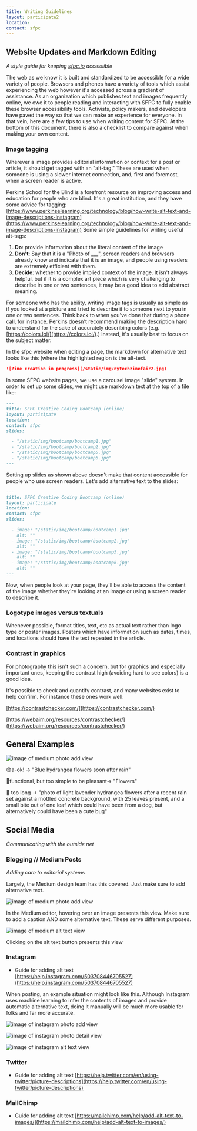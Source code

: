 ```yaml
---
title: Writing Guidelines 
layout: participate2
location:
contact: sfpc
---
```


## Website Updates and Markdown Editing

*A style guide for keeping  [sfpc.io](https://sfpc.io/) accessible*

The web as we know it is built and standardized to be accessible for a wide variety of people. Browsers and phones have a variety of tools which assist experiencing the web however it's accessed across a gradient of assistance. As an organization which publishes text and images frequently online, we owe it to people reading and interacting with SFPC to fully enable these browser accessibility tools. Activists, policy makers, and developers have paved the way so that we can make an experience for everyone. In that vein, here are a few tips to use when writing content for SFPC. At the bottom of this document, there is also a checklist to compare against when making your own content.

### Image tagging

Wherever a image provides editorial information or context for a post or article, it should get tagged with an "alt-tag." These are used when someone is using a slower internet connection, and, first and foremost, when a screen reader is active.

Perkins School for the Blind is a forefront resource on improving access and education for people who are blind. It's a great institution, and they have some advice for tagging:
[https://www.perkinselearning.org/technology/blog/how-write-alt-text-and-image-descriptions-instagram](https://www.perkinselearning.org/technology/blog/how-write-alt-text-and-image-descriptions-instagram)
 Some simple guidelines for writing useful alt-tags:

1. **Do**: provide information about the literal content of the image
2. **Don't**: Say that it is a "Photo of ___", screen readers and browsers already know and indicate that it is an image, and people using readers are extremely efficient with them.
3. **Decide**: whether to provide implied context of the image. It isn't always helpful, but if it is a complex art piece which is very challenging to describe in one or two sentences, it may be a good idea to add abstract meaning.

For someone who has the ability, writing image tags is usually as simple as if you looked at a picture and tried to describe it to someone next to you in one or two sentences. Think back to when you've done that during a phone call, for instance. Perkins doesn't recommend making the description hard to understand for the sake of accurately describing colors (e.g. [https://colors.lol/](https://colors.lol/).) Instead, it's usually best to focus on the subject matter.

In the sfpc website when editing a page, the markdown for alternative text looks like this (where the highlighted region is the alt-text.

```markdown
![Zine creation in progress](/static/img/nytechzinefair2.jpg)
```

In some SFPC website pages, we use a carousel image "slide" system. In order to set up some slides, we might use markdown text at the top of a file like:

```markdown
---
title: SFPC Creative Coding Bootcamp (online)
layout: participate
location:
contact: sfpc
slides:

  - "/static/img/bootcamp/bootcamp1.jpg"
  - "/static/img/bootcamp/bootcamp2.jpg"
  - "/static/img/bootcamp/bootcamp5.jpg"
  - "/static/img/bootcamp/bootcamp6.jpg"  
---
```

Setting up slides as shown above doesn't make that content accessible for people who use screen readers. Let's add alternative text to the slides:

```markdown
---
title: SFPC Creative Coding Bootcamp (online)
layout: participate
location:
contact: sfpc
slides:

  - image: "/static/img/bootcamp/bootcamp1.jpg"
    alt: ""
  - image: "/static/img/bootcamp/bootcamp2.jpg"
    alt: ""
  - image: "/static/img/bootcamp/bootcamp5.jpg"
    alt: ""
  - image: "/static/img/bootcamp/bootcamp6.jpg"  
    alt: ""
---
```

Now, when people look at your page, they'll be able to access the content of the image whether they're looking at an image or using a screen reader to describe it.

### Logotype images versus textuals

Whenever possible, format titles, text, etc as actual text rather than logo type or poster images. Posters which have information such as dates, times, and locations should have the text repeated in the article.

### Contrast in graphics

For photography this isn't such a concern, but for graphics and especially important ones, keeping the contrast high (avoiding hard to see colors) is a good idea.

It's possible to check and quantify contrast, and many websites exist to help confirm. For instance these ones work well:

[https://contrastchecker.com/](https://contrastchecker.com/)

[https://webaim.org/resources/contrastchecker/](https://webaim.org/resources/contrastchecker/)

## General Examples

![image of medium photo add view](/static/img/guidelines/flower.png)

😊a-ok! →  "Blue hydrangea flowers soon after rain"

😤functional, but too simple to be pleasant→ "Flowers"

😬 too long → "photo of light lavender hydrangea flowers after a recent rain set against a mottled concrete background, with 25 leaves present, and a small bite out of one leaf which could have been from a dog, but alternatively could have been a cute bug"

## Social Media

*Communicating with the outside net*

### Blogging // Medium Posts

*Adding care to editorial systems*

Largely, the Medium design team has this covered. Just make sure to add alternative text.

![image of medium photo add view](/static/img/guidelines/medium1.png)

In the Medium editor, hovering over an image presents this view. Make sure to add a caption AND some alternative text. These serve different purposes.

![image of medium alt text view](/static/img/guidelines/medium2.png)

Clicking on the alt text button presents this view

### Instagram

- Guide for adding alt text
[https://help.instagram.com/503708446705527](https://help.instagram.com/503708446705527)

When posting, an example situation might look like this. Although Instagram uses machine learning to infer the contents of images and provide automatic alternative text, doing it manually will be much more usable for folks and far more accurate.

![image of instagram photo add view](/static/img/guidelines/instagram1.png)

![image of instagram photo detail view](/static/img/guidelines/instagram2.png)

![image of instagram alt text view](/static/img/guidelines/instagram3.png)

### Twitter

- Guide for adding alt text
[https://help.twitter.com/en/using-twitter/picture-descriptions](https://help.twitter.com/en/using-twitter/picture-descriptions)

### MailChimp

- Guide for adding alt text
[https://mailchimp.com/help/add-alt-text-to-images/](https://mailchimp.com/help/add-alt-text-to-images/)
